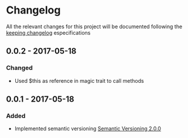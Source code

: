 # Changelog

All the relevant changes for this project will be documented following the [keeping changelog](http://keepachangelog.com/) especifications

## 0.0.2 - 2017-05-18

### Changed
- Used $this as reference in magic trait to call methods 

## 0.0.1 - 2017-05-18

### Added
- Implemented semantic versioning [Semantic Versioning 2.0.0](http://semver.org/)
